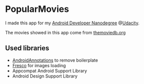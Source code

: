 # PopularMovies
I made this app for my [Android Developer Nanodegree](https://www.udacity.com/course/android-developer-nanodegree--nd801) @[Udacity](https://www.udacity.com).

The movies showed in this app come from [themoviedb.org](https://themoviedb.org)

## Used libraries
- [AndroidAnnotations](http://androidannotations.org) to remove boilerplate
- [Fresco](http://stackoverflow.com/questions/29363321/picasso-v-s-imageloader-v-s-fresco-vs-glide) for images loading
- Appcompat Android Support Library
- Android Design Support Library